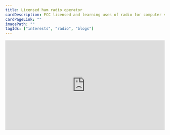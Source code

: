 ```yaml
---
title: Licensed ham radio operator
cardDescription: FCC licensed and learning uses of radio for computer security and other applications.
cardPageLink: ""
imagePath: ""
tagIds: ["interests", "radio", "blogs"]
---
```


<div style="padding-bottom:56.25%; position:relative; display:block; width: 100%">
  <iframe width="100%" height="100%"
    src="https://www.king5.com/embeds/video/responsive/293-2555007/iframe"
    frameborder="0" allowfullscreen="" style="position:absolute; top:0; left: 0">
  </iframe>
</div>
